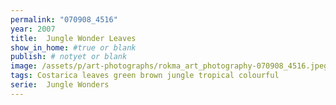 ```yaml
---
permalink: "070908_4516"
year: 2007
title:  Jungle Wonder Leaves
show_in_home: #true or blank
publish: # notyet or blank
image: /assets/p/art-photographs/rokma_art_photography-070908_4516.jpeg
tags: Costarica leaves green brown jungle tropical colourful
serie:  Jungle Wonders
---
```

